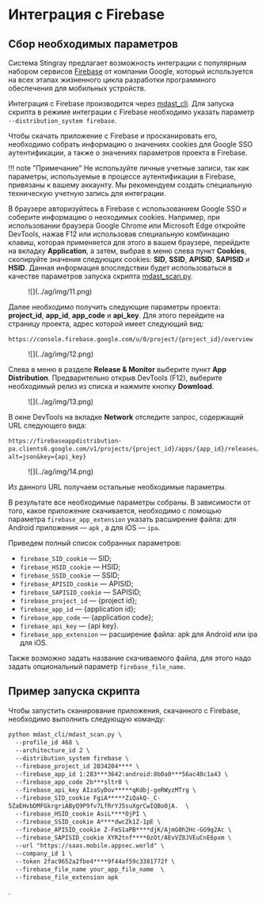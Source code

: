 # Интеграция с Firebase

## Сбор необходимых параметров

Система Stingray предлагает возможность интеграции с популярным набором сервисов [Firebase](https://firebase.google.com/) от компании Google, который используется на всех этапах жизненного цикла разработки программного обеспечения для мобильных устройств.

Интеграция с Firebase производится через [mdast_cli](https://github.com/Dynamic-Mobile-Security/mdast-cli). Для запуска скрипта в режиме интеграции с Firebase необходимо указать параметр `--distribution_system firebase`.

Чтобы скачать приложение с Firebase и просканировать его, необходимо собрать информацию о значениях cookies для Google SSO аутентификации, а также о значениях параметров проекта в Firebase. 

!!! note "Примечание"
    Не используйте личные учетные записи, так как параметры, используемые в процессе аутентификации в Firebase, привязаны к вашему аккаунту. Мы рекомендуем создать специальную техническую учетную запись для интеграции.

В браузере авторизуйтесь в Firebase с использованием Google SSO и соберите информацию о неоходимых cookies. Например, при использовании браузера Google Chrome или Microsoft Edge откройте DevTools, нажав F12 или использовав специальную комбинацию клавиш, которая применяется для этого в вашем браузере, перейдите на вкладку **Application**, а затем, выбрав в меню слева пункт **Cookies**, скопируйте значения следующих cookies: **SID**, **SSID**, **APISID**, **SAPISID** и **HSID**. Данная информация впоследствии будет использоваться в качестве параметров запуска скрипта [mdast_scan.py](https://github.com/Dynamic-Mobile-Security/mdast-cli).

<figure markdown>
![](../ag/img/11.png)
</figure>

Далее необходимо получить следующие параметры проекта: **project_id**, **app_id**, **app_code** и **api_key**. Для этого перейдите на страницу проекта, адрес которой имеет следующий вид:

    https://console.firebase.google.com/u/0/project/{project_id}/overview

<figure markdown>
![](../ag/img/12.png)
</figure>

Слева в меню в разделе **Release & Monitor** выберите пункт **App Distribution**. Предварительно открыв DevTools (F12), выберите необходимый релиз из списка и нажмите кнопку **Download**.

<figure markdown>
![](../ag/img/13.png)
</figure>

В окне DevTools на вкладке **Network** отследите запрос, содержащий URL следующего вида:

    https://firebaseappdistribution-pa.clients6.google.com/v1/projects/{project_id}/apps/{app_id}/releases/{app_code}:getLatestBinary?alt=json&key={api_key} 
 
<figure markdown>
![](../ag/img/14.png)
</figure>

Из данного URL получаем остальные необходимые параметры.

В результате все необходимые параметры собраны. В зависимости от того, какое приложение скачивается, необходимо с помощью параметра `firebase_app_extension` указать расширение файла: для Android приложения — `apk` , а для iOS — `ipa`.

Приведем полный список собранных параметров:

* `firebase_SID_cookie` — SID;
* `firebase_HSID_cookie` — HSID;
* `firebase_SSID_cookie` — SSID;
* `firebase_APISID_cookie` — APISID;
* `firebase_SAPISID_cookie` — SAPISID;
* `firebase_project_id` — {project id};
* `firebase_app_id` — {application id};
* `firebase_app_code` — {application code};
* `firebase_api_key` — {api key}.
* `firebase_app_extension` — расширение файла: apk для Android или ipa для iOS.

Также возможно задать название скачиваемого файла, для этого надо задать опциональный параметр `firebase_file_name`.

## Пример запуска скрипта

Чтобы запустить сканирование приложения, скачанного с Firebase, необходимо выполнить следующую команду:

    python mdast_cli/mdast_scan.py \
      --profile_id 468 \
      --architecture_id 2 \
      --distribution_system firebase \
      --firebase_project_id 2834204**** \
      --firebase_app_id 1:283***3642:android:8b0a0***56ac40c1a43 \
      --firebase_app_code 2b***sltr0 \
      --firebase_api_key AIzaSyDov*****qKdbj-geRWyzMTrg \
      --firebase_SID_cookie FgiA*****ZiQakQ-_C-5ZaEHvbDMFGkrgriAByQ9P9fv7LfRrYJ5suXgrCwIQBoOjA.  \
      --firebase_HSID_cookie AsiL****OjPI \
      --firebase_SSID_cookie A****dwcZk1Z-1pE \
      --firebase_APISID_cookie Z-FmS1aPB****djK/AjmG0h2Hc-GG9g2Ac \
      --firebase_SAPISID_cookie XYR2tnf****0zOt/AEvVZ8JVEuCnE6pxm \
      --url "https://saas.mobile.appsec.world" \
      --company_id 1 \ 
      --token 2fac9652a2fbe4****9f44af59c3381772f \
      --firebase_file_name your_app_file_name  \
      --firebase_file_extension apk

.